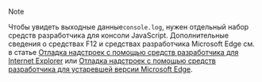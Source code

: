 > [!NOTE]
> Чтобы увидеть выходные данные`console.log`, нужен отдельный набор средств разработчика для консоли JavaScript. Дополнительные сведения о средствах F12 и средствах разработчика Microsoft Edge см. в статье [Отладка надстроек с помощью средств разработчика для Internet Explorer](../testing/debug-add-ins-using-f12-tools-ie.md) или [Отладка надстроек с помощью средств разработчика для устаревшей версии Microsoft Edge](../testing/debug-add-ins-using-devtools-edge-legacy.md).